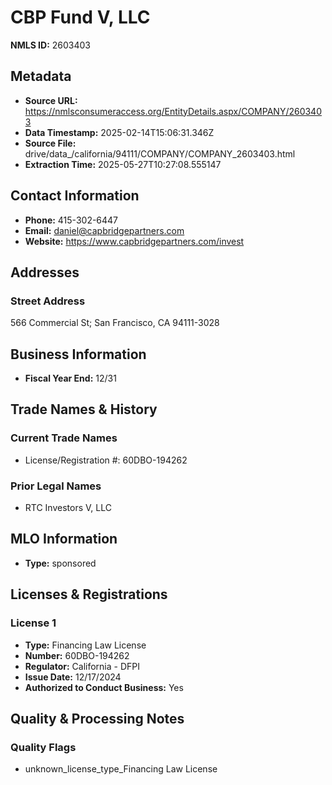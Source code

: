 # CBP Fund V, LLC

**NMLS ID:** 2603403

## Metadata
- **Source URL:** https://nmlsconsumeraccess.org/EntityDetails.aspx/COMPANY/2603403
- **Data Timestamp:** 2025-02-14T15:06:31.346Z
- **Source File:** drive/data_/california/94111/COMPANY/COMPANY_2603403.html
- **Extraction Time:** 2025-05-27T10:27:08.555147

## Contact Information
- **Phone:** 415-302-6447
- **Email:** daniel@capbridgepartners.com
- **Website:** https://www.capbridgepartners.com/invest

## Addresses
### Street Address
566 Commercial St; San Francisco, CA 94111-3028

## Business Information
- **Fiscal Year End:** 12/31

## Trade Names & History
### Current Trade Names
- License/Registration #: 60DBO-194262

### Prior Legal Names
- RTC Investors V, LLC

## MLO Information
- **Type:** sponsored

## Licenses & Registrations

### License 1
- **Type:** Financing Law License
- **Number:** 60DBO-194262
- **Regulator:** California - DFPI
- **Issue Date:** 12/17/2024
- **Authorized to Conduct Business:** Yes

## Quality & Processing Notes
### Quality Flags
- unknown_license_type_Financing Law License
